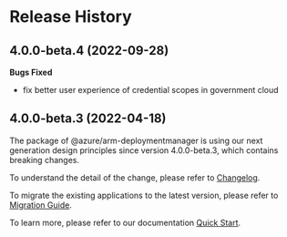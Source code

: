 # Release History

## 4.0.0-beta.4 (2022-09-28)

**Bugs Fixed**

  -  fix better user experience of credential scopes in government cloud

## 4.0.0-beta.3 (2022-04-18)

The package of @azure/arm-deploymentmanager is using our next generation design principles since version 4.0.0-beta.3, which contains breaking changes.

To understand the detail of the change, please refer to [Changelog](https://aka.ms/js-track2-changelog).

To migrate the existing applications to the latest version, please refer to [Migration Guide](https://aka.ms/js-track2-migration-guide).

To learn more, please refer to our documentation [Quick Start](https://aka.ms/js-track2-quickstart).
